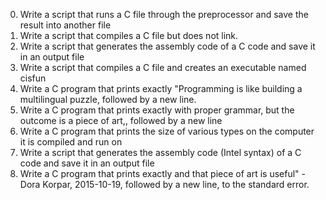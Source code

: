 0. Write a script that runs a C file through the preprocessor and save the result into another file
1. Write a script that compiles a C file but does not link.
2. Write a script that generates the assembly code of a C code and save it in an output file
3. Write a script that compiles a C file and creates an executable named cisfun
4. Write a C program that prints exactly "Programming is like building a multilingual puzzle, followed by a new line.
5. Write a C program that prints exactly with proper grammar, but the outcome is a piece of art,, followed by a new line
6. Write a C program that prints the size of various types on the computer it is compiled and run on
7. Write a script that generates the assembly code (Intel syntax) of a C code and save it in an output file
8. Write a C program that prints exactly and that piece of art is useful" - Dora Korpar, 2015-10-19, followed by a new line, to the standard error.

